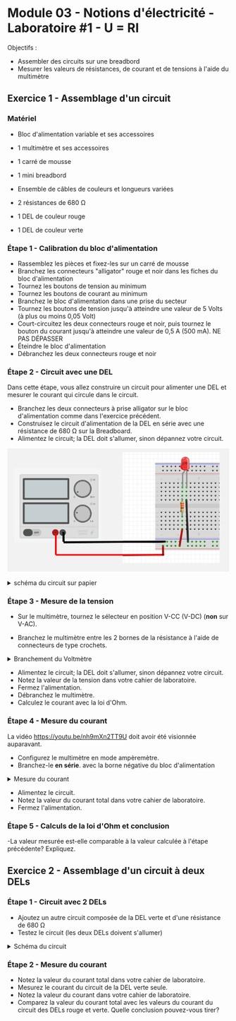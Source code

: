 # Module 03 - Notions d'électricité - Laboratoire #1 - U = RI

Objectifs :

- Assembler des circuits sur une breadbord
- Mesurer les valeurs de résistances, de courant et de tensions à l'aide du multimètre

## Exercice 1 - Assemblage d'un circuit

### Matériel

- Bloc d'alimentation variable et ses accessoires

- 1 multimètre et ses accessoires

- 1 carré de mousse

- 1 mini breadbord
- Ensemble de câbles de couleurs et longueurs variées
- 2 résistances de 680 &#8486;
- 1 DEL de couleur rouge
- 1 DEL de couleur verte

### Étape 1 - Calibration du bloc d'alimentation

- Rassemblez les pièces et fixez-les sur un carré de mousse
- Branchez les connecteurs "alligator" rouge et noir dans les fiches du bloc d'alimentation
- Tournez les boutons de tension au minimum
- Tournez les boutons de courant au minimum
- Branchez le bloc d'alimentation dans une prise du secteur
- Tournez les boutons de tension jusqu'à atteindre une valeur de 5 Volts (à plus ou moins 0,05 Volt)
- Court-circuitez les deux connecteurs rouge et noir, puis tournez le bouton du courant jusqu'à atteindre une valeur de 0,5 A (500 mA). NE PAS DÉPASSER
- Éteindre le bloc d'alimentation
- Débranchez les deux connecteurs rouge et noir

### Étape 2 - Circuit avec une DEL

Dans cette étape, vous allez construire un circuit pour alimenter une DEL et mesurer le courant qui circule dans le circuit.

- Branchez les deux connecteurs à prise alligator sur le bloc d'alimentation comme dans l'exercice précédent.
- Construisez le circuit d'alimentation de la DEL en série avec une résistance de 680 &#8486; sur la Breadboard.
- Alimentez le circuit; la DEL doit s'allumer, sinon dépannez votre circuit.

![UneDELavecAlimentation](img/laboratoireUneDEL.png)

<details>
    <summary>schéma du circuit sur papier</summary>

- Reproduisez le circuit dans un schéma sur papier quadrillé.

**Schéma de Pièces électroniques** sur : https://everycircuit.com/circuit/5388164933615616

![schemaUneDELavecAlimentation](img/schemaPiecesElectroniques.png)

</details>

### Étape 3 - Mesure de la tension

- Sur le multimètre, tournez le sélecteur en position V-CC (V-DC) (**non** sur V-AC).

- Branchez le multimètre entre les 2 bornes de la résistance à l'aide de connecteurs de type crochets.

<details>
    <summary>Branchement du Voltmètre</summary>

![Mesure de la tension](img/mesureDeLaTension.png)

</details>

- Alimentez le circuit; la DEL doit s'allumer, sinon dépannez votre circuit.
- Notez la valeur de la tension dans votre cahier de laboratoire.
- Fermez l'alimentation.
- Débranchez le multimètre.
- Calculez le courant avec la loi d'Ohm.

### Étape 4 - Mesure du courant

La vidéo https://youtu.be/nh9mXn2TT9U doit avoir été visionnée auparavant.

- Configurez le multimètre en mode ampèremètre.
- Branchez-le **en série**. avec la borne négative du bloc d'alimentation

<details>
    <summary>Mesure du courant</summary>

![Mesure du courant](img/mesureDuCourant.png)

</details>

- Alimentez le circuit.
- Notez la valeur du courant total dans votre cahier de laboratoire.
- Fermez l'alimentation.

### Étape 5 - Calculs de la loi d'Ohm et conclusion

-La valeur mesurée est-elle comparable à la valeur calculée à l'étape précédente? Expliquez.

## Exercice 2 - Assemblage d'un circuit à deux DELs

### Étape 1 - Circuit avec 2 DELs

- Ajoutez un autre circuit composée de la  DEL verte et d'une résistance de 680 &#8486;
- Testez le circuit (les deux DELs doivent s'allumer)

<details>
    <summary>Schéma du circuit</summary>

![circuit 2 DELs](img/Circuit2DELs.png)

![circuit 2 DELs](img/deuxDELs.png)

</details>

### Étape 2 - Mesure du courant

- Notez la valeur du courant total dans votre cahier de laboratoire.
- Mesurez le courant du circuit de la DEL verte seule.
- Notez la valeur du courant dans votre cahier de laboratoire.
- Comparez la valeur du courant total avec les valeurs du courant du circuit des DELs rouge et verte. Quelle conclusion pouvez-vous tirer?
